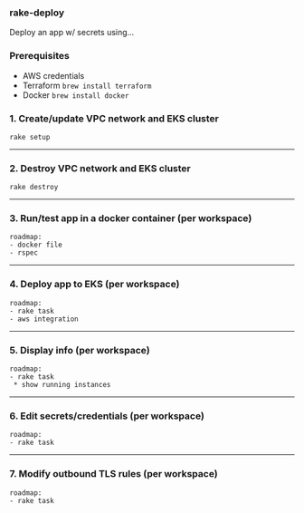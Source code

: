 ### rake-deploy
Deploy an app w/ secrets using...


### Prerequisites 
- AWS credentials
- Terraform `brew install terraform`
- Docker `brew install docker`

### 1. Create/update VPC network and EKS cluster

```
rake setup
```

---

### 2. Destroy VPC network and EKS cluster

```
rake destroy
```

---

### 3. Run/test app in a docker container (per workspace)

```
roadmap:
- docker file
- rspec
```

---

### 4. Deploy app to EKS (per workspace)

```
roadmap:
- rake task
- aws integration
```

---

### 5. Display info (per workspace)

```
roadmap:
- rake task
 * show running instances
```

---

### 6. Edit secrets/credentials (per workspace)

```
roadmap:
- rake task
```

---

### 7. Modify outbound TLS rules (per workspace)

```
roadmap:
- rake task
```
